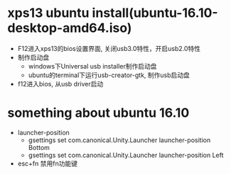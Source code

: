 # xps13 ubuntu install(ubuntu-16.10-desktop-amd64.iso)
* F12进入xps13的bios设置界面, 关闭usb3.0特性，开启usb2.0特性
* 制作启动盘 
	* windows下Universal usb installer制作启动盘
	* ubuntu的terminal下运行usb-creator-gtk, 制作usb启动盘
* f12进入bios, 从usb driver启动


# something about ubuntu 16.10
* launcher-position
	* gsettings set com.canonical.Unity.Launcher launcher-position Bottom
	* gsettings set com.canonical.Unity.Launcher launcher-position Left
* esc+fn 禁用fn功能键